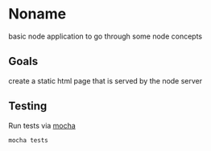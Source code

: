 # Noname
basic node application to go through some node concepts

## Goals
create a static html page that is served by the node server

## Testing
Run tests via [mocha](http://mochajs.org/)

    mocha tests
